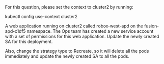 For this question, please set the context to cluster2 by running:


kubectl config use-context cluster2



A web application running on cluster2 called robox-west-apd on the fusion-apd-x1df5 namespace. The Ops team has created a new service account with a set of permissions for this web application. Update the newly created SA for this deployment.


Also, change the strategy type to Recreate, so it will delete all the pods immediately and update the newly created SA to all the pods.
